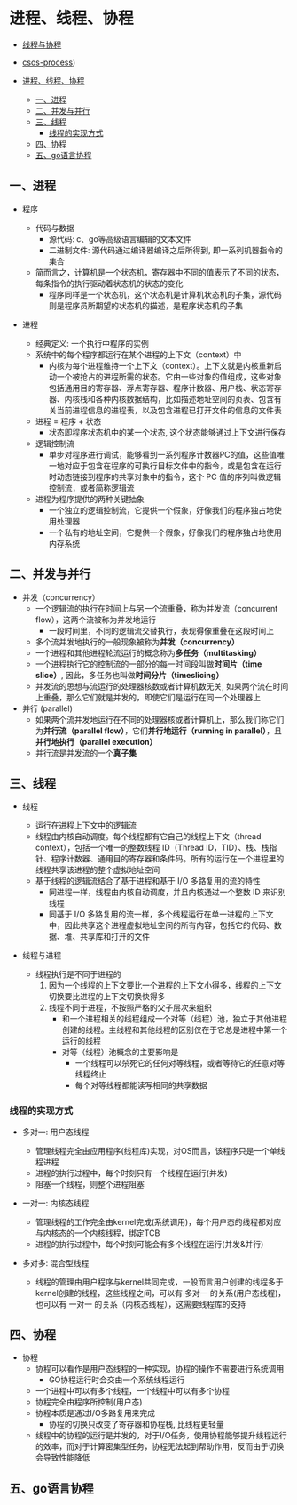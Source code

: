 # 进程、线程、协程

- [线程与协程](https://zhuanlan.zhihu.com/p/169426477)
- [csos-process](https://hansimov.gitbook.io/csapp/part2/ch08-exceptional-control-flow/8.2-processes))

- [进程、线程、协程](#进程线程协程)
  - [一、进程](#一进程)
  - [二、并发与并行](#二并发与并行)
  - [三、线程](#三线程)
    - [线程的实现方式](#线程的实现方式)
  - [四、协程](#四协程)
  - [五、go语言协程](#五go语言协程)
## 一、进程

- 程序
  - 代码与数据
    - 源代码: c、go等高级语言编辑的文本文件
    - 二进制文件: 源代码通过编译器编译之后所得到, 即一系列机器指令的集合
  - 简而言之，计算机是一个状态机，寄存器中不同的值表示了不同的状态，每条指令的执行驱动着状态机的状态的变化
    - 程序同样是一个状态机，这个状态机是计算机状态机的子集，源代码则是程序员所期望的状态机的描述，是程序状态机的子集

- 进程
  - 经典定义: 一个执行中程序的实例
  - 系统中的每个程序都运行在某个进程的上下文（context）中
    - 内核为每个进程维持一个上下文（context）。上下文就是内核重新启动一个被抢占的进程所需的状态。它由一些对象的值组成，这些对象包括通用目的寄存器、浮点寄存器、程序计数器、用户栈、状态寄存器、内核栈和各种内核数据结构，比如描述地址空间的页表、包含有关当前进程信息的进程表，以及包含进程已打开文件的信息的文件表
  - 进程 = 程序 + 状态
    - 状态即程序状态机中的某一个状态, 这个状态能够通过上下文进行保存
  - 逻辑控制流
    - 单步对程序进行调试，能够看到一系列程序计数器PC的值，这些值唯一地对应于包含在程序的可执行目标文件中的指令，或是包含在运行时动态链接到程序的共享对象中的指令，这个 PC 值的序列叫做逻辑控制流，或者简称逻辑流
  - 进程为程序提供的两种关键抽象
    - 一个独立的逻辑控制流，它提供一个假象，好像我们的程序独占地使用处理器
    - 一个私有的地址空间，它提供一个假象，好像我们的程序独占地使用内存系统

## 二、并发与并行

- 并发（concurrency）
  - 一个逻辑流的执行在时间上与另一个流重叠，称为并发流（concurrent flow），这两个流被称为并发地运行
    - 一段时间里，不同的逻辑流交替执行，表现得像重叠在这段时间上
  - 多个流并发地执行的一般现象被称为**并发（concurrency）**
  - 一个进程和其他进程轮流运行的概念称为**多任务（multitasking）**
  - 一个进程执行它的控制流的一部分的每一时间段叫做**时间片（time slice）**, 因此，多任务也叫做**时间分片（timeslicing）**
  -  并发流的思想与流运行的处理器核数或者计算机数无关, 如果两个流在时间上重叠，那么它们就是并发的，即使它们是运行在同一个处理器上
- 并行 (parallel)
  -  如果两个流并发地运行在不同的处理器核或者计算机上，那么我们称它们为**并行流（parallel flow）**，它们**并行地运行（running in parallel）**，且**并行地执行（parallel execution）**
  -  并行流是并发流的一个**真子集**

## 三、线程

- 线程
  - 运行在进程上下文中的逻辑流
  - 线程由内核自动调度。每个线程都有它自己的线程上下文（thread context），包括一个唯一的整数线程 ID（Thread ID，TID）、栈、栈指针、程序计数器、通用目的寄存器和条件码。所有的运行在一个进程里的线程共享该进程的整个虚拟地址空间
  - 基于线程的逻辑流结合了基于进程和基于 I/O 多路复用的流的特性
    - 同进程一样，线程由内核自动调度，并且内核通过一个整数 ID 来识别线程
    - 同基于 I/O 多路复用的流一样，多个线程运行在单一进程的上下文中，因此共享这个进程虚拟地址空间的所有内容，包括它的代码、数据、堆、共享库和打开的文件

- 线程与进程
  - 线程执行是不同于进程的
    1. 因为一个线程的上下文要比一个进程的上下文小得多，线程的上下文切换要比进程的上下文切换快得多
    2. 线程不同于进程，不按照严格的父子层次来组织
       - 和一个进程相关的线程组成一个对等（线程）池，独立于其他进程创建的线程。主线程和其他线程的区别仅在于它总是进程中第一个运行的线程
       - 对等（线程）池概念的主要影响是
         - 一个线程可以杀死它的任何对等线程，或者等待它的任意对等线程终止
         - 每个对等线程都能读写相同的共享数据

### 线程的实现方式

- 多对一: 用户态线程
  - 管理线程完全由应用程序(线程库)实现，对OS而言，该程序只是一个单线程进程
  - 进程的执行过程中，每个时刻只有一个线程在运行(并发)
  - 阻塞一个线程，则整个进程阻塞

- 一对一: 内核态线程
  - 管理线程的工作完全由kernel完成(系统调用)，每个用户态的线程都对应与内核态的一个内核线程，绑定TCB
  - 进程的执行过程中，每个时刻可能会有多个线程在运行(并发&并行)

- 多对多: 混合型线程
  - 线程的管理由用户程序与kernel共同完成，一般而言用户创建的线程多于kernel创建的线程，这些线程之间，可以有 多对一 的关系(用户态线程)，也可以有 一对一 的关系（内核态线程），这需要线程库的支持

## 四、协程

- 协程
  - 协程可以看作是用户态线程的一种实现，协程的操作不需要进行系统调用
    - GO协程运行时会交由一个系统线程运行
  - 一个进程中可以有多个线程，一个线程中可以有多个协程
  - 协程完全由程序所控制(用户态)
  - 协程本质是通过I/O多路复用来完成
    - 协程的切换只改变了寄存器和协程栈, 比线程更轻量
  - 线程中的协程的运行是并发的，对于I/O任务，使用协程能够提升线程运行的效率，而对于计算密集型任务，协程无法起到帮助作用，反而由于切换会导致性能降低


## 五、go语言协程



